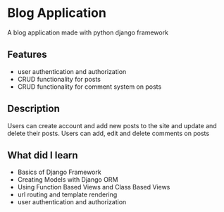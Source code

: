 # Blog Application

A blog application made with python django framework

## Features

- user authentication and authorization
- CRUD functionality for posts
- CRUD functionality for comment system on posts

## Description

Users can create account and add new posts to the site and update and delete their posts. Users can add, edit and delete comments on posts

## What did I learn

- Basics of Django Framework
- Creating Models with Django ORM
- Using Function Based Views and Class Based Views
- url routing and template rendering
- user authentication and authorization
